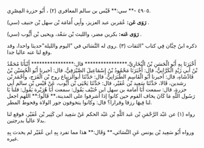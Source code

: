 ٤٩٠٥ -** سي:** قَيْس بن سالم المعافري (٢) ، أَبُو حزرة المِصْرِي.

**رَوَى عَن:** عُمَربن عبد العزيز، وأَبِي أُمَامَة بْن سهل بْن حنيف (سي) .

**رَوَى عَنه:** بكربن مضر، والليث بْن سَعْد، ويحيى بْن أَيُّوب (سي) .

ذكره ابنُ حِبَّان فِي كتاب "الثقات (٣) .روى له النَّسَائي في "اليوم والليلة"حديثا واحدا، وقد وقع لنا عنه عاليا جدا.

أَخْبَرَنَا بِهِ أَبُو الْحَسَنِ بْنُ الْبُخَارِيِّ،**************** قال:**************** أَنْبَأَنَا مُحَمَّدُ بْنُ أَبي زَيْدٍ الْكَرَّانِيُّ، قال: أَخْبَرَنَا مَحْمُودُ بْنُ إِسْمَاعِيلَ الصَّيْرَفِيُّ، قال: أخبرنا أَبُو الْحُسَيْنِ بْنُ فَاذْشَاهِ، قال: أخبرنا أَبُو الْقَاسِمِ الطَّبَرَانِيُّ، قال: حَدَّثَنَا أبوالزنباع روح بْن الْفَرَج، وأَحْمَد بْن رشدين، قَالا، حَدَّثَنَا سَعِيد بْن عُفَيْر، قال: حَدَّثَنَا يَحْيَى بْن أَيُّوب، عَنْ قَيْس بْن سالم أَبِي حزرة، قال: سمعت أَبَا أمامة بن سهل ابن حُنَيْف يَقُول: سمعت أَبَا هُرَيْرة يَقُول: قلنا يَا رَسُول اللَّهِ مَا كَانَ يخاف القوم حين كانوا إذا أشرفوا على المدينة،** قَالُوا:** اللهم اجعل لنا فِيهَا رزقا وقرارا؟ قال: وكانوا يتخوفون جور الولاة وقحوط المطر.

رواه (١) عن عَبْد الرَّحْمَنِ بْن عَبد اللَّهِ بْن عَبْد الحكم عَنْ سَعِيد ابن كَثِير بْن عُفَيْر، فوقع لنا بدلا عاليا بدرجتين.

ورواه أَبُو سَعِيد بْن يونس عَنِ النَّسَائي،** وَقَال:** هذا مما تفرد بِهِ ابن عُفَيْر لم يحدث بِهِ غيره.